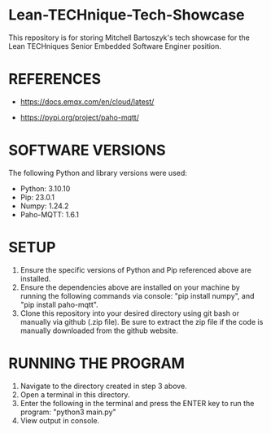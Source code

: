 # Lean-TECHnique-Tech-Showcase
This repository is for storing Mitchell Bartoszyk's tech showcase for the Lean TECHniques Senior Embedded Software Enginer position.

# REFERENCES

- https://docs.emqx.com/en/cloud/latest/

- https://pypi.org/project/paho-mqtt/

# SOFTWARE VERSIONS
The following Python and library versions were used:
- Python: 3.10.10
- Pip: 23.0.1
- Numpy: 1.24.2
- Paho-MQTT: 1.6.1

# SETUP
1. Ensure the specific versions of Python and Pip referenced above are installed.
2. Ensure the dependencies above are installed on your machine by running the following commands via console: "pip install numpy", and "pip install paho-mqtt".
3. Clone this repository into your desired directory using git bash or manually via github (.zip file). Be sure to extract the zip file if the code is manually downloaded from the github website.

# RUNNING THE PROGRAM
1. Navigate to the directory created in step 3 above.
2. Open a terminal in this directory. 
3. Enter the following in the terminal and press the ENTER key to run the program: "python3 main.py"
4. View output in console. 